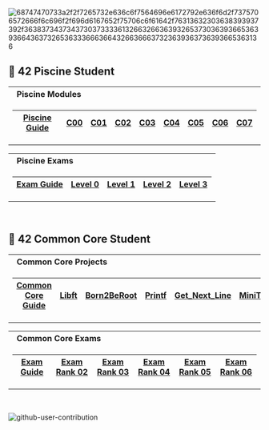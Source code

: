 ![68747470733a2f2f7265732e636c6f7564696e6172792e636f6d2f7375706572666f6c696f2f696d6167652f75706c6f61642f76313632303638393937392f363837343734373037333361326632663639326537303639366536393664363732653633366636643266366637323639363736393665363136](https://user-images.githubusercontent.com/58959408/232639433-cb0aea21-66f0-4508-a771-85e2089c5a87.gif)

## :elf: 42 Piscine Student

<table>
<tr>
<th align="left"> &nbsp; Piscine Modules</th>
</tr>
<tr>

<td>

| [Piscine Guide](https://github.com/pasqualerossi/42-Piscine/tree/main)  | [C00](https://github.com/pasqualerossi/42-Piscine/tree/main/C00%20-%20C07%20Piscine%20Projects/c00) | [C01](https://github.com/pasqualerossi/42-Piscine/tree/main/C00%20-%20C07%20Piscine%20Projects/c01) | [C02](https://github.com/pasqualerossi/42-Piscine/tree/main/C00%20-%20C07%20Piscine%20Projects/c02) | [C03](https://github.com/pasqualerossi/42-Piscine/tree/main/C00%20-%20C07%20Piscine%20Projects/c03) | [C04](https://github.com/pasqualerossi/42-Piscine/tree/main/C00%20-%20C07%20Piscine%20Projects/c04) | [C05](https://github.com/pasqualerossi/42-Piscine/tree/main/C00%20-%20C07%20Piscine%20Projects/c05) | [C06](https://github.com/pasqualerossi/42-Piscine/tree/main/C00%20-%20C07%20Piscine%20Projects/c06) | [C07](https://github.com/pasqualerossi/42-Piscine/tree/main/C00%20-%20C07%20Piscine%20Projects/c07) |
|--|--|--|--|--|--|--|--|--|

</td> </tr> </table>

<table>
<tr>
<th align="left"> &nbsp; Piscine Exams</th>
</tr>
<tr>

<td>

| [Exam Guide](https://github.com/pasqualerossi/42-Piscine/tree/main/42%20Piscine%20Exam) | [Level 0](https://github.com/pasqualerossi/42-Piscine/tree/main/42%20Piscine%20Exam/Exam%20Answers/Level%200) | [Level 1](https://github.com/pasqualerossi/42-Piscine/tree/main/42%20Piscine%20Exam/Exam%20Answers/Level%201) | [Level 2](https://github.com/pasqualerossi/42-Piscine/tree/main/42%20Piscine%20Exam/Exam%20Answers/Level%202) | [Level 3](https://github.com/pasqualerossi/42-Piscine/tree/main/42%20Piscine%20Exam/Exam%20Answers/Level%203) |
|--|--|--|--|--|

</td> </tr> </table>

<br>

## :vampire: 42 Common Core Student


</td>

</tr> </table>


<table>
<tr>
<th align="left"> &nbsp; Common Core Projects</th>
</tr>
<tr>

<td>

| [Common Core Guide](https://github.com/pasqualerossi/42-School-Guide) | [Libft](https://github.com/pasqualerossi/Libft) | [Born2BeRoot](https://github.com/pasqualerossi/Born2BeRoot-Guide)  | [Printf](https://github.com/pasqualerossi/Printf)   | [Get_Next_Line](https://github.com/pasqualerossi/Get_Next_Line) | [MiniTalk](https://github.com/pasqualerossi/MiniTalk)   | [So_Long](https://github.com/pasqualerossi/So_Long) | [Push_Swap](https://github.com/pasqualerossi/Push_Swap) |  [Philosophers](https://github.com/pasqualerossi/Philosophers)   | [Minishell](https://github.com/pasqualerossi/Minishell) | [NetPractice](https://github.com/pasqualerossi/NetPractice)   | [Cub3D](https://github.com/pasqualerossi/Cub3D)   | [C++ Modules](https://github.com/pasqualerossi/C-Plus-Plus) |  [IRC](https://github.com/pasqualerossi/IRC)   | [Inception](https://github.com/pasqualerossi/Inception) | [Transcendence](https://github.com/pasqualerossi/42_Transcendence) |
|--|--|--|--|--|--|--|--|--|--|--|--|--|--|--|--|

</td>


</tr> </table>

<table>
<tr>
<th align="left"> &nbsp; Common Core Exams</th>
</tr>
<tr>

<td>

| [Exam Guide](https://github.com/pasqualerossi/42-Exams) | [Exam Rank 02](https://github.com/pasqualerossi/42-School-Exam-Rank-02)  | [Exam Rank 03](https://github.com/pasqualerossi/42-School-Exam-Rank-03)  | [Exam Rank 04](https://github.com/pasqualerossi/42-School-Exam-Rank-04) | [Exam Rank 05](https://github.com/pasqualerossi/42-School-Exam-Rank-05)  | [Exam Rank 06](https://github.com/pasqualerossi/42-School-Exam-Rank-06)  |
|--|--|--|--|--|--|

</td>

</tr> </table>

<br>

![github-user-contribution](https://user-images.githubusercontent.com/58959408/157782696-8bc9ca49-ca61-4ab5-8b83-49c4e76c1a8f.svg)
